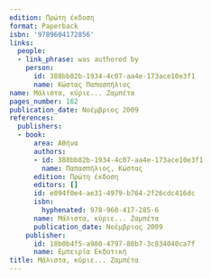 ```yaml
---
edition: Πρώτη έκδοση
format: Paperback
isbn: '9789604172856'
links:
  people:
  - link_phrase: was authored by
    person:
      id: 388bb82b-1934-4c07-aa4e-173ace10e3f1
      name: Κώστας Παπασπήλιος
name: Μάλιστα, κύριε... Ζαμπέτα
pages_number: 162
publication_date: Νοέμβριος 2009
references:
  publishers:
  - book:
      area: Αθήνα
      authors:
      - id: 388bb82b-1934-4c07-aa4e-173ace10e3f1
        name: Παπασπήλιος, Κώστας
      edition: Πρώτη έκδοση
      editors: []
      id: e094f0e4-ae31-4979-b764-2f26cdc416dc
      isbn:
        hyphenated: 978-960-417-285-6
      name: Μάλιστα, κύριε... Ζαμπέτα
      publication_date: Νοέμβριος 2009
    publisher:
      id: 18b0b4f5-a980-4797-80b7-3c834040ca7f
      name: Εμπειρία Εκδοτική
title: Μάλιστα, κύριε... Ζαμπέτα
---
```


